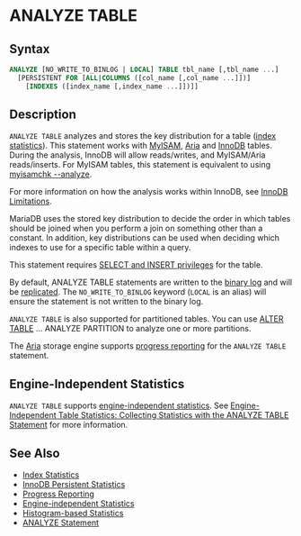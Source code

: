# ANALYZE TABLE

## Syntax

```sql
ANALYZE [NO_WRITE_TO_BINLOG | LOCAL] TABLE tbl_name [,tbl_name ...] 
  [PERSISTENT FOR [ALL|COLUMNS ([col_name [,col_name ...]])] 
    [INDEXES ([index_name [,index_name ...]])]]           
```

## Description

`ANALYZE TABLE` analyzes and stores the key distribution for a
table ([index statistics](/replication/optimization-and-tuning/optimization-and-indexes/index-statistics)). This statement works with [MyISAM](/kb/en/myisam/), [Aria](/columns-storage-engines-and-plugins/storage-engines/aria) and [InnoDB](/columns-storage-engines-and-plugins/storage-engines/innodb) tables. During the analysis, InnoDB will allow reads/writes, and MyISAM/Aria reads/inserts. For MyISAM tables, this statement is equivalent to using [myisamchk --analyze](/clients-utilities/myisam-clients-and-utilities/myisamchk).

For more information on how the analysis works within InnoDB, see
[InnoDB Limitations](/kb/en/innodb-limitations/#table-analysis).

MariaDB uses the stored key distribution to decide the order in which
tables should be joined when you perform a join on something other than
a constant. In addition, key distributions can be used when deciding
which indexes to use for a specific table within a query.

This statement requires [SELECT and INSERT privileges](/sql-statements-structure/sql-statements/account-management-sql-commands/grant) for the table.

By default, ANALYZE TABLE statements are written to the [binary log](/mariadb-administration/server-monitoring-logs/binary-log) and will be [replicated](/replication). The `NO_WRITE_TO_BINLOG` keyword (`LOCAL` is an alias) will ensure the statement is not written to the binary log.

`ANALYZE TABLE` is also supported for partitioned tables. You
can use [ALTER TABLE](/sql-statements-structure/sql-statements/data-definition/alter/alter-table) ... ANALYZE PARTITION to analyze one or
more partitions.

The [Aria](/columns-storage-engines-and-plugins/storage-engines/aria) storage engine supports [progress reporting](/kb/en/progress-reporting/) for the `ANALYZE TABLE` statement.

## Engine-Independent Statistics

`ANALYZE TABLE` supports [engine-independent statistics](/replication/optimization-and-tuning/query-optimizations/statistics-for-optimizing-queries/engine-independent-table-statistics). See [Engine-Independent Table Statistics: Collecting Statistics with the ANALYZE TABLE Statement](/kb/en/engine-independent-table-statistics/#collecting-statistics-with-the-analyze-table-statement) for more information.

## See Also

- [Index Statistics](/replication/optimization-and-tuning/optimization-and-indexes/index-statistics)
- [InnoDB Persistent Statistics](/replication/optimization-and-tuning/query-optimizations/statistics-for-optimizing-queries/innodb-persistent-statistics)
- [Progress Reporting](/kb/en/progress-reporting/)
- [Engine-independent Statistics](/replication/optimization-and-tuning/query-optimizations/statistics-for-optimizing-queries/engine-independent-table-statistics)
- [Histogram-based Statistics](/replication/optimization-and-tuning/query-optimizations/statistics-for-optimizing-queries/histogram-based-statistics)
- [ANALYZE Statement](/sql-statements-structure/sql-statements/administrative-sql-statements/analyze-and-explain-statements/analyze-statement)